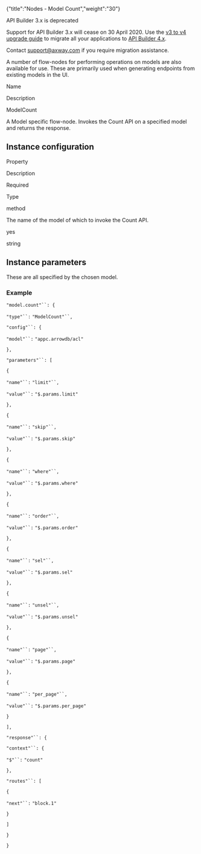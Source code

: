 {"title":"Nodes - Model Count","weight":"30"} 

API Builder 3.x is deprecated

Support for API Builder 3.x will cease on 30 April 2020. Use the [v3 to v4 upgrade guide](https://docs.axway.com/bundle/API_Builder_4x_allOS_en/page/api_builder_v3_to_v4_upgrade_guide.html) to migrate all your applications to [API Builder 4.x](https://docs.axway.com/bundle/API_Builder_4x_allOS_en/page/api_builder_getting_started_guide.html).

Contact [support@axway.com](mailto:support@axway.com) if you require migration assistance.

A number of flow-nodes for performing operations on models are also available for use. These are primarily used when generating endpoints from existing models in the UI.

Name

Description

ModelCount

A Model specific flow-node. Invokes the Count API on a specified model and returns the response.

## Instance configuration

Property

Description

Required

Type

method

The name of the model of which to invoke the Count API.

yes

string

## Instance parameters

These are all specified by the chosen model.

### Example

`"model.count"``: {`

`"type"``:` `"ModelCount"``,`

`"config"``: {`

`"model"``:` `"appc.arrowdb/acl"`

`},`

`"parameters"``: [`

`{`

`"name"``:` `"limit"``,`

`"value"``:` `"$.params.limit"`

`},`

`{`

`"name"``:` `"skip"``,`

`"value"``:` `"$.params.skip"`

`},`

`{`

`"name"``:` `"where"``,`

`"value"``:` `"$.params.where"`

`},`

`{`

`"name"``:` `"order"``,`

`"value"``:` `"$.params.order"`

`},`

`{`

`"name"``:` `"sel"``,`

`"value"``:` `"$.params.sel"`

`},`

`{`

`"name"``:` `"unsel"``,`

`"value"``:` `"$.params.unsel"`

`},`

`{`

`"name"``:` `"page"``,`

`"value"``:` `"$.params.page"`

`},`

`{`

`"name"``:` `"per_page"``,`

`"value"``:` `"$.params.per_page"`

`}`

`],`

`"response"``: {`

`"context"``: {`

`"$"``:` `"count"`

`},`

`"routes"``: [`

`{`

`"next"``:` `"block.1"`

`}`

`]`

`}`

`}`